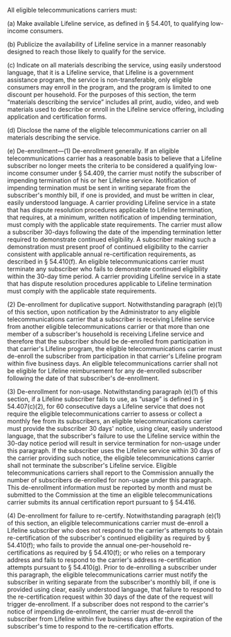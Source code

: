 All eligible telecommunications carriers must:

(a) Make available Lifeline service, as defined in § 54.401, to qualifying low-income consumers.

(b) Publicize the availability of Lifeline service in a manner reasonably designed to reach those likely to qualify for the service.

(c) Indicate on all materials describing the service, using easily understood language, that it is a Lifeline service, that Lifeline is a government assistance program, the service is non-transferable, only eligible consumers may enroll in the program, and the program is limited to one discount per household. For the purposes of this section, the term “materials describing the service” includes all print, audio, video, and web materials used to describe or enroll in the Lifeline service offering, including application and certification forms.

(d) Disclose the name of the eligible telecommunications carrier on all materials describing the service.

(e) De-enrollment—(1) De-enrollment generally. If an eligible telecommunications carrier has a reasonable basis to believe that a Lifeline subscriber no longer meets the criteria to be considered a qualifying low-income consumer under § 54.409, the carrier must notify the subscriber of impending termination of his or her Lifeline service. Notification of impending termination must be sent in writing separate from the subscriber's monthly bill, if one is provided, and must be written in clear, easily understood language. A carrier providing Lifeline service in a state that has dispute resolution procedures applicable to Lifeline termination, that requires, at a minimum, written notification of impending termination, must comply with the applicable state requirements. The carrier must allow a subscriber 30-days following the date of the impending termination letter required to demonstrate continued eligibility. A subscriber making such a demonstration must present proof of continued eligibility to the carrier consistent with applicable annual re-certification requirements, as described in § 54.410(f). An eligible telecommunications carrier must terminate any subscriber who fails to demonstrate continued eligibility within the 30-day time period. A carrier providing Lifeline service in a state that has dispute resolution procedures applicable to Lifeline termination must comply with the applicable state requirements.

(2) De-enrollment for duplicative support. Notwithstanding paragraph (e)(1) of this section, upon notification by the Administrator to any eligible telecommunications carrier that a subscriber is receiving Lifeline service from another eligible telecommunications carrier or that more than one member of a subscriber's household is receiving Lifeline service and therefore that the subscriber should be de-enrolled from participation in that carrier's Lifeline program, the eligible telecommunications carrier must de-enroll the subscriber from participation in that carrier's Lifeline program within five business days. An eligible telecommunications carrier shall not be eligible for Lifeline reimbursement for any de-enrolled subscriber following the date of that subscriber's de-enrollment.

(3) De-enrollment for non-usage. Notwithstanding paragraph (e)(1) of this section, if a Lifeline subscriber fails to use, as “usage” is defined in § 54.407(c)(2), for 60 consecutive days a Lifeline service that does not require the eligible telecommunications carrier to assess or collect a monthly fee from its subscribers, an eligible telecommunications carrier must provide the subscriber 30 days' notice, using clear, easily understood language, that the subscriber's failure to use the Lifeline service within the 30-day notice period will result in service termination for non-usage under this paragraph. If the subscriber uses the Lifeline service within 30 days of the carrier providing such notice, the eligible telecommunications carrier shall not terminate the subscriber's Lifeline service. Eligible telecommunications carriers shall report to the Commission annually the number of subscribers de-enrolled for non-usage under this paragraph. This de-enrollment information must be reported by month and must be submitted to the Commission at the time an eligible telecommunications carrier submits its annual certification report pursuant to § 54.416.

(4) De-enrollment for failure to re-certify. Notwithstanding paragraph (e)(1) of this section, an eligible telecommunications carrier must de-enroll a Lifeline subscriber who does not respond to the carrier's attempts to obtain re-certification of the subscriber's continued eligibility as required by § 54.410(f); who fails to provide the annual one-per-household re-certifications as required by § 54.410(f); or who relies on a temporary address and fails to respond to the carrier's address re-certification attempts pursuant to § 54.410(g). Prior to de-enrolling a subscriber under this paragraph, the eligible telecommunications carrier must notify the subscriber in writing separate from the subscriber's monthly bill, if one is provided using clear, easily understood language, that failure to respond to the re-certification request within 30 days of the date of the request will trigger de-enrollment. If a subscriber does not respond to the carrier's notice of impending de-enrollment, the carrier must de-enroll the subscriber from Lifeline within five business days after the expiration of the subscriber's time to respond to the re-certification efforts.

